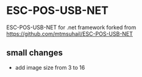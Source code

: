 # ESC-POS-USB-NET
ESC-POS-USB-NET for .net framework
forked from https://github.com/mtmsuhail/ESC-POS-USB-NET
## small changes
+ add image size from 3 to 16
